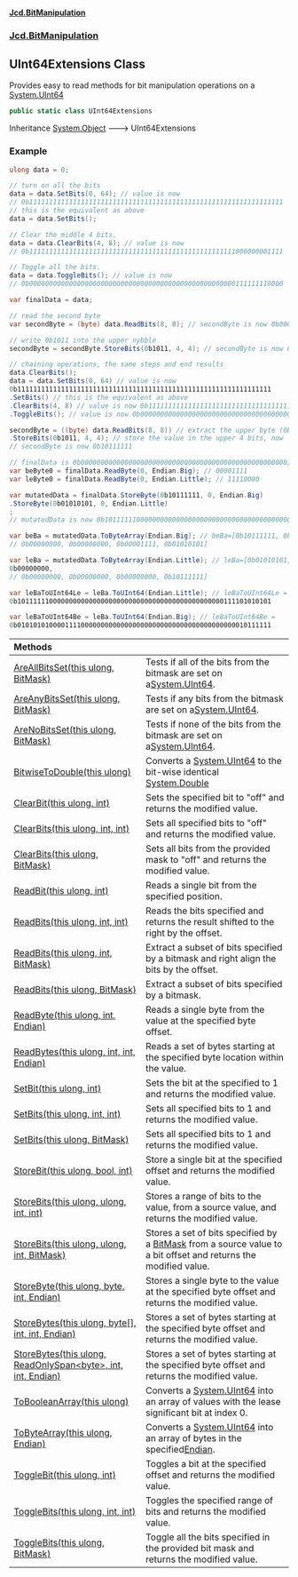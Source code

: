#### [Jcd.BitManipulation](index.md 'index')

### [Jcd.BitManipulation](Jcd.BitManipulation.md 'Jcd.BitManipulation')

## UInt64Extensions Class

Provides easy to read methods for bit manipulation operations on a
[System.UInt64](https://docs.microsoft.com/en-us/dotnet/api/System.UInt64 'System.UInt64')

```csharp
public static class UInt64Extensions
```

Inheritance [System.Object](https://docs.microsoft.com/en-us/dotnet/api/System.Object 'System.Object') &#129106; UInt64Extensions

### Example

```csharp
ulong data = 0;

// turn on all the bits
data = data.SetBits(0, 64); // value is now
// 0b1111111111111111111111111111111111111111111111111111111111111111
// this is the equivalent as above
data = data.SetBits();

// Clear the middle 4 bits.
data = data.ClearBits(4, 8); // value is now
// 0b1111111111111111111111111111111111111111111111111111000000001111

// Toggle all the bits.
data = data.ToggleBits(); // value is now
// 0b0000000000000000000000000000000000000000000000000000111111110000

var finalData = data;

// read the second byte
var secondByte = (byte) data.ReadBits(8, 8); // secondByte is now 0b00001111

// write 0b1011 into the upper nybble
secondByte = secondByte.StoreBits(0b1011, 4, 4); // secondByte is now 0b10111111

// chaining operations, the same steps and end results
data.ClearBits();
data = data.SetBits(0, 64) // value is now
0b1111111111111111111111111111111111111111111111111111111111111111
.SetBits() // this is the equivalent as above
.ClearBits(4, 8) // value is now 0b1111111111111111111111111111111111111111111111111111000000001111
.ToggleBits(); // value is now 0b0000000000000000000000000000000000000000000000000000111111110000

secondByte = ((byte) data.ReadBits(8, 8)) // extract the upper byte (0b00001111)
.StoreBits(0b1011, 4, 4); // store the value in the upper 4 bits, now
// secondByte is now 0b10111111

// finalData is 0b0000000000000000000000000000000000000000000000000000111111110000
var beByte0 = finalData.ReadByte(0, Endian.Big); // 00001111
var leByte0 = finalData.ReadByte(0, Endian.Little); // 11110000

var mutatedData = finalData.StoreByte(0b10111111, 0, Endian.Big)
.StoreByte(0b01010101, 0, Endian.Little)
;
// mutatedData is now 0b1011111100000000000000000000000000000000000000000000111101010101

var beBa = mutatedData.ToByteArray(Endian.Big); // beBa=[0b10111111, 0b00000000, 0b00000000, 0b00000000,
// 0b00000000, 0b00000000, 0b00001111, 0b01010101]

var leBa = mutatedData.ToByteArray(Endian.Little); // leBa=[0b01010101, 0b00001111, 0b00000000,
0b00000000,
// 0b00000000, 0b00000000, 0b00000000, 0b10111111]

var leBaToUInt64Le = leBa.ToUInt64(Endian.Little); // leBaToUInt64Le =
0b1011111100000000000000000000000000000000000000000000111101010101

var leBaToUInt64Be = leBa.ToUInt64(Endian.Big); // leBaToUInt64Be =
0b0101010100001111000000000000000000000000000000000000000010111111
```

| Methods                                                                                                                                                                                                                                                                                                                         |                                                                                                                                                                                                                            |
|:--------------------------------------------------------------------------------------------------------------------------------------------------------------------------------------------------------------------------------------------------------------------------------------------------------------------------------|:---------------------------------------------------------------------------------------------------------------------------------------------------------------------------------------------------------------------------|
| [AreAllBitsSet(this ulong, BitMask)](Jcd.BitManipulation.UInt64Extensions.AreAllBitsSet(thisulong,Jcd.BitManipulation.BitMask).md 'Jcd.BitManipulation.UInt64Extensions.AreAllBitsSet(this ulong, Jcd.BitManipulation.BitMask)')                                                                                                | Tests if all of the bits from the bitmask are set on a[System.UInt64](https://docs.microsoft.com/en-us/dotnet/api/System.UInt64 'System.UInt64').                                                                          |
| [AreAnyBitsSet(this ulong, BitMask)](Jcd.BitManipulation.UInt64Extensions.AreAnyBitsSet(thisulong,Jcd.BitManipulation.BitMask).md 'Jcd.BitManipulation.UInt64Extensions.AreAnyBitsSet(this ulong, Jcd.BitManipulation.BitMask)')                                                                                                | Tests if any bits from the bitmask are set on a[System.UInt64](https://docs.microsoft.com/en-us/dotnet/api/System.UInt64 'System.UInt64').                                                                                 |
| [AreNoBitsSet(this ulong, BitMask)](Jcd.BitManipulation.UInt64Extensions.AreNoBitsSet(thisulong,Jcd.BitManipulation.BitMask).md 'Jcd.BitManipulation.UInt64Extensions.AreNoBitsSet(this ulong, Jcd.BitManipulation.BitMask)')                                                                                                   | Tests if none of the bits from the bitmask are set on a[System.UInt64](https://docs.microsoft.com/en-us/dotnet/api/System.UInt64 'System.UInt64').                                                                         |
| [BitwiseToDouble(this ulong)](Jcd.BitManipulation.UInt64Extensions.BitwiseToDouble(thisulong).md 'Jcd.BitManipulation.UInt64Extensions.BitwiseToDouble(this ulong)')                                                                                                                                                            | Converts a [System.UInt64](https://docs.microsoft.com/en-us/dotnet/api/System.UInt64 'System.UInt64') to the bit-wise identical [System.Double](https://docs.microsoft.com/en-us/dotnet/api/System.Double 'System.Double') |
| [ClearBit(this ulong, int)](Jcd.BitManipulation.UInt64Extensions.ClearBit(thisulong,int).md 'Jcd.BitManipulation.UInt64Extensions.ClearBit(this ulong, int)')                                                                                                                                                                   | Sets the specified bit to "off" and returns the modified value.                                                                                                                                                            |
| [ClearBits(this ulong, int, int)](Jcd.BitManipulation.UInt64Extensions.ClearBits(thisulong,int,int).md 'Jcd.BitManipulation.UInt64Extensions.ClearBits(this ulong, int, int)')                                                                                                                                                  | Sets all specified bits to "off" and returns the modified value.                                                                                                                                                           |
| [ClearBits(this ulong, BitMask)](Jcd.BitManipulation.UInt64Extensions.ClearBits(thisulong,Jcd.BitManipulation.BitMask).md 'Jcd.BitManipulation.UInt64Extensions.ClearBits(this ulong, Jcd.BitManipulation.BitMask)')                                                                                                            | Sets all bits from the provided mask to "off" and returns the modified value.                                                                                                                                              |
| [ReadBit(this ulong, int)](Jcd.BitManipulation.UInt64Extensions.ReadBit(thisulong,int).md 'Jcd.BitManipulation.UInt64Extensions.ReadBit(this ulong, int)')                                                                                                                                                                      | Reads a single bit from the specified position.                                                                                                                                                                            |
| [ReadBits(this ulong, int, int)](Jcd.BitManipulation.UInt64Extensions.ReadBits(thisulong,int,int).md 'Jcd.BitManipulation.UInt64Extensions.ReadBits(this ulong, int, int)')                                                                                                                                                     | Reads the bits specified and returns the result shifted to the right by the offset.                                                                                                                                        |
| [ReadBits(this ulong, int, BitMask)](Jcd.BitManipulation.UInt64Extensions.ReadBits(thisulong,int,Jcd.BitManipulation.BitMask).md 'Jcd.BitManipulation.UInt64Extensions.ReadBits(this ulong, int, Jcd.BitManipulation.BitMask)')                                                                                                 | Extract a subset of bits specified by a bitmask and right align the bits by the offset.                                                                                                                                    |
| [ReadBits(this ulong, BitMask)](Jcd.BitManipulation.UInt64Extensions.ReadBits(thisulong,Jcd.BitManipulation.BitMask).md 'Jcd.BitManipulation.UInt64Extensions.ReadBits(this ulong, Jcd.BitManipulation.BitMask)')                                                                                                               | Extract a subset of bits specified by a bitmask.                                                                                                                                                                           |
| [ReadByte(this ulong, int, Endian)](Jcd.BitManipulation.UInt64Extensions.ReadByte(thisulong,int,Jcd.BitManipulation.Endian).md 'Jcd.BitManipulation.UInt64Extensions.ReadByte(this ulong, int, Jcd.BitManipulation.Endian)')                                                                                                    | Reads a single byte from the value at the specified byte offset.                                                                                                                                                           |
| [ReadBytes(this ulong, int, int, Endian)](Jcd.BitManipulation.UInt64Extensions.ReadBytes(thisulong,int,int,Jcd.BitManipulation.Endian).md 'Jcd.BitManipulation.UInt64Extensions.ReadBytes(this ulong, int, int, Jcd.BitManipulation.Endian)')                                                                                   | Reads a set of bytes starting at the specified byte location within the value.                                                                                                                                             |
| [SetBit(this ulong, int)](Jcd.BitManipulation.UInt64Extensions.SetBit(thisulong,int).md 'Jcd.BitManipulation.UInt64Extensions.SetBit(this ulong, int)')                                                                                                                                                                         | Sets the bit at the specified to 1 and returns the modified value.                                                                                                                                                         |
| [SetBits(this ulong, int, int)](Jcd.BitManipulation.UInt64Extensions.SetBits(thisulong,int,int).md 'Jcd.BitManipulation.UInt64Extensions.SetBits(this ulong, int, int)')                                                                                                                                                        | Sets all specified bits to 1 and returns the modified value.                                                                                                                                                               |
| [SetBits(this ulong, BitMask)](Jcd.BitManipulation.UInt64Extensions.SetBits(thisulong,Jcd.BitManipulation.BitMask).md 'Jcd.BitManipulation.UInt64Extensions.SetBits(this ulong, Jcd.BitManipulation.BitMask)')                                                                                                                  | Sets all specified bits to 1 and returns the modified value.                                                                                                                                                               |
| [StoreBit(this ulong, bool, int)](Jcd.BitManipulation.UInt64Extensions.StoreBit(thisulong,bool,int).md 'Jcd.BitManipulation.UInt64Extensions.StoreBit(this ulong, bool, int)')                                                                                                                                                  | Store a single bit at the specified offset and returns the modified value.                                                                                                                                                 |
| [StoreBits(this ulong, ulong, int, int)](Jcd.BitManipulation.UInt64Extensions.StoreBits(thisulong,ulong,int,int).md 'Jcd.BitManipulation.UInt64Extensions.StoreBits(this ulong, ulong, int, int)')                                                                                                                              | Stores a range of bits to the value, from a source value, and returns the modified value.                                                                                                                                  |
| [StoreBits(this ulong, ulong, int, BitMask)](Jcd.BitManipulation.UInt64Extensions.StoreBits(thisulong,ulong,int,Jcd.BitManipulation.BitMask).md 'Jcd.BitManipulation.UInt64Extensions.StoreBits(this ulong, ulong, int, Jcd.BitManipulation.BitMask)')                                                                          | Stores a set of bits specified by a [BitMask](Jcd.BitManipulation.BitMask.md 'Jcd.BitManipulation.BitMask') from a source value to a bit offset and returns the modified value.                                            |
| [StoreByte(this ulong, byte, int, Endian)](Jcd.BitManipulation.UInt64Extensions.StoreByte(thisulong,byte,int,Jcd.BitManipulation.Endian).md 'Jcd.BitManipulation.UInt64Extensions.StoreByte(this ulong, byte, int, Jcd.BitManipulation.Endian)')                                                                                | Stores a single byte to the value at the specified byte offset and returns the modified value.                                                                                                                             |
| [StoreBytes(this ulong, byte[], int, int, Endian)](Jcd.BitManipulation.UInt64Extensions.StoreBytes(thisulong,byte[],int,int,Jcd.BitManipulation.Endian).md 'Jcd.BitManipulation.UInt64Extensions.StoreBytes(this ulong, byte[], int, int, Jcd.BitManipulation.Endian)')                                                         | Stores a set of bytes starting at the specified byte offset and returns the modified value.                                                                                                                                |
| [StoreBytes(this ulong, ReadOnlySpan&lt;byte&gt;, int, int, Endian)](Jcd.BitManipulation.UInt64Extensions.StoreBytes(thisulong,System.ReadOnlySpan_byte_,int,int,Jcd.BitManipulation.Endian).md 'Jcd.BitManipulation.UInt64Extensions.StoreBytes(this ulong, System.ReadOnlySpan<byte>, int, int, Jcd.BitManipulation.Endian)') | Stores a set of bytes starting at the specified byte offset and returns the modified value.                                                                                                                                |
| [ToBooleanArray(this ulong)](Jcd.BitManipulation.UInt64Extensions.ToBooleanArray(thisulong).md 'Jcd.BitManipulation.UInt64Extensions.ToBooleanArray(this ulong)')                                                                                                                                                               | Converts a [System.UInt64](https://docs.microsoft.com/en-us/dotnet/api/System.UInt64 'System.UInt64') into an array of  values with the lease significant bit at index 0.                                                  |
| [ToByteArray(this ulong, Endian)](Jcd.BitManipulation.UInt64Extensions.ToByteArray(thisulong,Jcd.BitManipulation.Endian).md 'Jcd.BitManipulation.UInt64Extensions.ToByteArray(this ulong, Jcd.BitManipulation.Endian)')                                                                                                         | Converts a [System.UInt64](https://docs.microsoft.com/en-us/dotnet/api/System.UInt64 'System.UInt64') into an array of bytes in the specified[Endian](Jcd.BitManipulation.Endian.md 'Jcd.BitManipulation.Endian').         |
| [ToggleBit(this ulong, int)](Jcd.BitManipulation.UInt64Extensions.ToggleBit(thisulong,int).md 'Jcd.BitManipulation.UInt64Extensions.ToggleBit(this ulong, int)')                                                                                                                                                                | Toggles a bit at the specified offset and returns the modified value.                                                                                                                                                      |
| [ToggleBits(this ulong, int, int)](Jcd.BitManipulation.UInt64Extensions.ToggleBits(thisulong,int,int).md 'Jcd.BitManipulation.UInt64Extensions.ToggleBits(this ulong, int, int)')                                                                                                                                               | Toggles the specified range of bits and returns the modified value.                                                                                                                                                        |
| [ToggleBits(this ulong, BitMask)](Jcd.BitManipulation.UInt64Extensions.ToggleBits(thisulong,Jcd.BitManipulation.BitMask).md 'Jcd.BitManipulation.UInt64Extensions.ToggleBits(this ulong, Jcd.BitManipulation.BitMask)')                                                                                                         | Toggle all the bits specified in the provided bit mask and returns the modified value.                                                                                                                                     |
